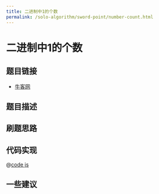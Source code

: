 ```yaml
---
title: 二进制中1的个数
permalink: /solo-algorithm/sword-point/number-count.html
---
```


# 二进制中1的个数

## 题目链接

- [牛客网]()

## 题目描述

## 刷题思路

## 代码实现

@[code js](@algorithm/sword-point/栈队列堆/firstAppearingOnce.js)

## 一些建议
